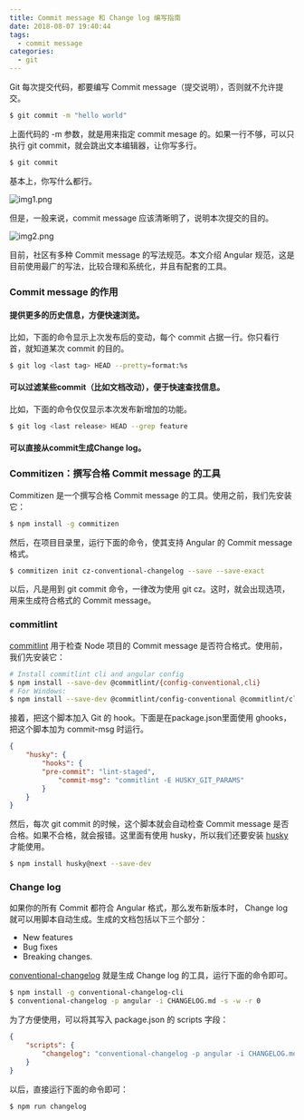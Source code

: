 ```yaml
---
title: Commit message 和 Change log 编写指南
date: 2018-08-07 19:40:44
tags:
  - commit message
categories:
  - git
---
```


Git 每次提交代码，都要编写 Commit message（提交说明），否则就不允许提交。

``` bash
$ git commit -m "hello world"
```
上面代码的 -m 参数，就是用来指定 commit mesage 的。如果一行不够，可以只执行 git commit，就会跳出文本编辑器，让你写多行。
``` bash
$ git commit
```
基本上，你写什么都行。

![img1.png](/images/git-commit-change-writing-guide/img1.png)

但是，一般来说，commit message 应该清晰明了，说明本次提交的目的。

![img2.png](/images/git-commit-change-writing-guide/img2.png)

目前，社区有多种 Commit message 的写法规范。本文介绍 Angular 规范，这是目前使用最广的写法，比较合理和系统化，并且有配套的工具。

### Commit message 的作用

#### 提供更多的历史信息，方便快速浏览。

比如，下面的命令显示上次发布后的变动，每个 commit 占据一行。你只看行首，就知道某次 commit 的目的。
``` bash
$ git log <last tag> HEAD --pretty=format:%s
```

#### 可以过滤某些commit（比如文档改动），便于快速查找信息。

比如，下面的命令仅仅显示本次发布新增加的功能。

``` bash
$ git log <last release> HEAD --grep feature
```

#### 可以直接从commit生成Change log。

### Commitizen：撰写合格 Commit message 的工具

Commitizen 是一个撰写合格 Commit message 的工具。使用之前，我们先安装它：

``` bash
$ npm install -g commitizen
```

然后，在项目目录里，运行下面的命令，使其支持 Angular 的 Commit message 格式。

``` bash
$ commitizen init cz-conventional-changelog --save --save-exact
```

以后，凡是用到 git commit 命令，一律改为使用 git cz。这时，就会出现选项，用来生成符合格式的 Commit message。

### commitlint

[commitlint](https://github.com/marionebl/commitlint) 用于检查 Node 项目的 Commit message 是否符合格式。使用前，我们先安装它：

``` bash
# Install commitlint cli and angular config
$ npm install --save-dev @commitlint/{config-conventional,cli}
# For Windows:
$ npm install --save-dev @commitlint/config-conventional @commitlint/cli
```
接着，把这个脚本加入 Git 的 hook。下面是在package.json里面使用 ghooks，把这个脚本加为 commit-msg 时运行。
``` json
{
    "husky": {
        "hooks": {
        "pre-commit": "lint-staged",
            "commit-msg": "commitlint -E HUSKY_GIT_PARAMS"
        }
    }
}
```
然后，每次 git commit 的时候，这个脚本就会自动检查 Commit message 是否合格。如果不合格，就会报错。这里面有使用 husky，所以我们还要安装 [husky](https://github.com/typicode/husky) 才能使用。

``` bash
$ npm install husky@next --save-dev
```

### Change log

如果你的所有 Commit 都符合 Angular 格式，那么发布新版本时， Change log 就可以用脚本自动生成。生成的文档包括以下三个部分：
* New features
* Bug fixes
* Breaking changes.

[conventional-changelog](https://github.com/conventional-changelog/conventional-changelog) 就是生成 Change log 的工具，运行下面的命令即可。
``` bash
$ npm install -g conventional-changelog-cli
$ conventional-changelog -p angular -i CHANGELOG.md -s -w -r 0
```
为了方便使用，可以将其写入 package.json 的 scripts 字段：
``` json
{
    "scripts": {
        "changelog": "conventional-changelog -p angular -i CHANGELOG.md -s -w -r 0"
    }
}
```
以后，直接运行下面的命令即可：
``` bash
$ npm run changelog
```